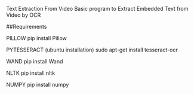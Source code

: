 Text Extraction From Video
Basic program to Extract Embedded Text from Video by OCR 

##Requirements

PILLOW
pip install Pillow

PYTESSERACT (ubuntu installation)
sudo apt-get install tesseract-ocr

WAND
pip install Wand

NLTK
pip install nltk

NUMPY
pip install numpy
